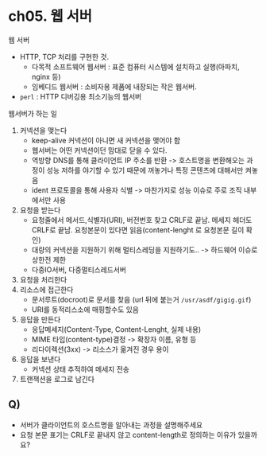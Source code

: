 # ch05. 웹 서버
웹 서버
* HTTP, TCP 처리를 구현한 것. 
  * 다목적 소프트웨어 웹서버 : 표준 컴퓨터 시스템에 설치하고 실행(아파치, nginx 등)
  * 임베디드 웹서버 : 소비자용 제품에 내장되는 작은 웹서버.
* `perl` : HTTP 디버깅용 최소기능의 웹서버

웹서버가 하는 일
1. 커넥션을 맺는다
   * keep-alive 커넥션이 아니면 새 커넥션을 맺어야 함
   * 웹서버는 어떤 커넥션이던 맘대로 닫을 수 있다.
   * 역방향 DNS를 통해 클라이언트 IP 주소를 반환 -> 호스트명을 변환해오는 과정이 성능 저하를 야기할 수 있기 때문에 꺼놓거나 특정 콘텐츠에 대해서만 켜놓음
   * ident 프로토콜을 통해 사용자 식별 -> 마찬가지로 성능 이슈로 주로 조직 내부에서만 사용
2. 요청을 받는다
   * 요청줄에서 메서드,식별자(URI), 버전번호 찾고 CRLF로 끝남. 메세지 헤더도 CRLF로 끝남. 요청본문이 있다면 읽음(content-lenght 로 요청본문 길이 확인)
   * 대량의 커넥션을 지원하기 위해 멀티스레딩을 지원하기도.. -> 하드웨어 이슈로 상한전 제한
   * 다중IO서버, 다중멀티스레드서버
3. 요청을 처리한다
4. 리소스에 접근한다
   * 문서루트(docroot)로 문서를 찾음 (url 뒤에 붙는거 `/usr/asdf/gigig.gif`)
   * URI를 동적리스소에 매핑할수도 있음
5. 응답을 만든다 
   * 응답메세지(Content-Type, Content-Lenght, 실제 내용)
   * MIME 타입(content-type)결정 -> 확장자 이름, 유형 등
   * 리다이렉션(3xx) -> 리소스가 옮겨진 경우 용이
6. 응답을 보낸다
   * 커넥션 상태 추적하여 메세지 전송
7. 트랜잭션을 로그로 남긴다

## Q)
* 서버가 클라이언트의 호스트명을 알아내는 과정을 설명해주세요
* 요청 본문 표기는 CRLF로 끝내지 않고 content-length로 정의하는 이유가 있을까요?